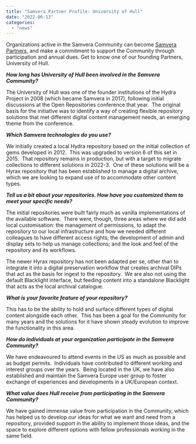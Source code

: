 ```yaml
---
title: "Samvera Partner Profile: University of Hull"
date: "2022-06-13"
categories: 
  - "news"
---
```


Organizations active in the Samvera Community can become [Samvera Partners](https://samvera.atlassian.net/wiki/spaces/samvera/pages/1872461833/About+Samvera+Partners), and make a commitment to support the Community through participation and annual dues. Get to know one of our founding Partners, University of Hull.

_**How long has University of Hull been involved in the Samvera Community?**_

The University of Hull was one of the founder institutions of the Hydra Project in 2008 (which became Samvera in 2017), following initial discussions at the Open Repositories conference that year.  The original basis for the initiative was to identify a way of creating flexible repository solutions that met different digital content management needs, an emerging theme from the conference.

_**Which Samvera technologies do you use?**_

We initially created a local Hydra repository based on the initial collection of gems developed in 2012.  This was upgraded to version 6 of this set in 2015.  That repository remains in production, but with a target to migrate collections to different solutions in 2022-3.  One of these solutions will be a Hyrax repository that has been established to manage a digital archive, which we are looking to expand use of to accommodate other content types.

_**Tell us a bit about your repositories. How have you customized them to meet your specific needs?**_

The initial repositories were built fairly much as vanilla implementations of the available software.  There were, though, three areas where we did add local customisation: the management of permissions, to adapt the repository to our local infrastructure and how we needed different colleagues to have different access rights; the development of admin and display sets to help us manage collections; and the look and feel of the repository and its workflows.

The newer Hyrax repository has not been adapted per se, other than to integrate it into a digital preservation workflow that creates archival DIPs that act as the basis for ingest to the repository.  We are also not using the default Blacklight interface, but feeding content into a standalone Blacklight that acts as the local archival catalogue.

_**What is your favorite feature of your repository?**_

This has to be the ability to hold and surface different types of digital content alongside each other.  This has been a goal for the Community for many years and the solutions for it have shown steady evolution to improve the functionality in this area.

_**How do individuals at your organization participate in the Samvera Community?**_

We have endeavoured to attend events in the US as much as possible and as budget permits.  Individuals have contributed to different working and interest groups over the years.  Being located in the UK, we have also established and maintain the Samvera Europe user group to foster exchange of experiences and developments in a UK/European context.

_**What value does Hull receive from participating in the Samvera Community?**_

We have gained immense value from participation in the Community, which has helped us to develop our ideas for what we want and need from a repository, provided support in the ability to implement those ideas, and the space to explore different options with fellow professionals working in the same field.
